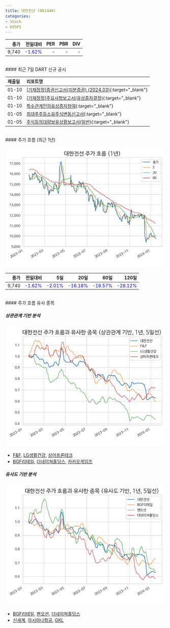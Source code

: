 ```yaml
---
title: 대한전선 (001440)
categories:
- Stock
- KOSPI
---
```


|**종가**|**전일대비**|**PER**|**PBR**|**DIV**|
|---:|-------:|--:|--:|--:|
|9,740|<span style="color: blue">-1.62%</span>|-|-|-|

<!-- more -->

<br>
#### 최근 7일 DART 신규 공시


|**제출일**|**리포트명**|
|:-----|:-------|
|01-10|[[기재정정]증권신고서(지분증권) (2024.03)](https://dart.fss.or.kr/dsaf001/main.do?rcpNo=20240110000578){:target="_blank"}|
|01-10|[[기재정정]주요사항보고서(유상증자결정)](https://dart.fss.or.kr/dsaf001/main.do?rcpNo=20240110000475){:target="_blank"}|
|01-10|[특수관계인의유상증자참여](https://dart.fss.or.kr/dsaf001/main.do?rcpNo=20240110000145){:target="_blank"}|
|01-05|[최대주주등소유주식변동신고서](https://dart.fss.or.kr/dsaf001/main.do?rcpNo=20240105800478){:target="_blank"}|
|01-05|[주식등의대량보유상황보고서(일반)](https://dart.fss.or.kr/dsaf001/main.do?rcpNo=20240105000431){:target="_blank"}|

<br>
#### 주가 흐름 (최근 1년)

![001440](/assets/images/stock/001440.png)

|**종가**|**전일대비**|**5일**|**20일**|**60일**|**120일**|
|---:|-------:|--:|---:|---:|----:|
|9,740|<span style="color: blue">-1.62%</span>|<span style="color: blue">-2.01%</span>|<span style="color: blue">-16.18%</span>|<span style="color: blue">-19.57%</span>|<span style="color: blue">-28.12%</span>|

<br>
#### 주가 흐름 유사 종목

##### 상관관계 기반 분석

![001440](/assets/images/stock/001440_corr.png)
- [F&F](/383220/), [LG생활건강](/051900/), [상아프론테크](/089980/)
- [BGF리테일](/282330/), [더네이쳐홀딩스](/298540/), [카카오게임즈](/293490/)

##### 유사도 기반 분석

![001440](/assets/images/stock/001440_sim.png)
- [BGF리테일](/282330/), [팬오션](/028670/), [더네이쳐홀딩스](/298540/)
- [신세계](/004170/), [아시아나항공](/020560/), [GKL](/114090/)
